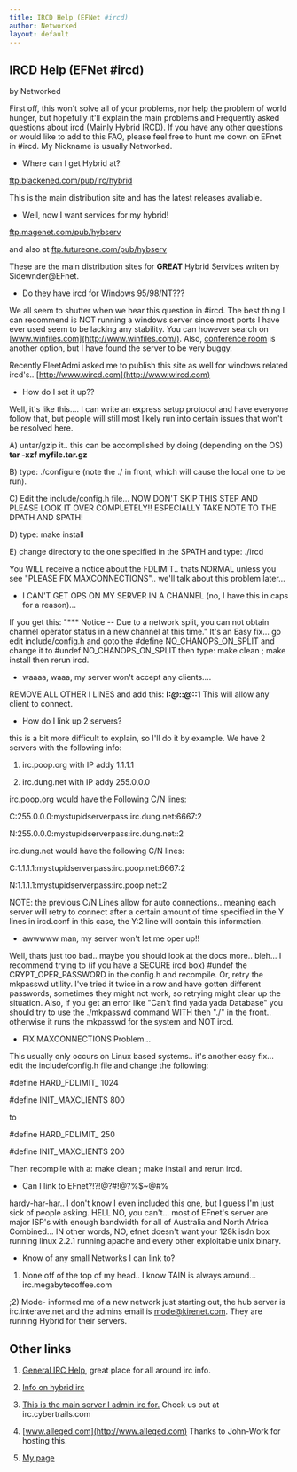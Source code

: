 ```yaml
---
title: IRCD Help (EFNet #ircd)
author: Networked
layout: default
---
```


##  IRCD Help (EFNet #ircd)

by Networked

  

First off, this won't solve all of your problems, nor help the problem of
world hunger, but hopefully it'll explain the main problems and Frequently
asked questions about ircd (Mainly Hybrid IRCD). If you have any other
questions or would like to add to this FAQ, please feel free to hunt me down
on EFnet in #ircd. My Nickname is usually Networked.


  * Where can I get Hybrid at?
  
[ftp.blackened.com/pub/irc/hybrid](ftp://ftp.blackened.com/pub/irc/hybrid)

This is the main distribution site and has the latest releases avaliable.


  * Well, now I want services for my hybrid!
  
[ftp.magenet.com/pub/hybserv](ftp://ftp.magenet.com/pub/hybserv)

and also at
[ftp.futureone.com/pub/hybserv](ftp://ftp.futureone.com/pub/hybserv)

These are the main distribution sites for **GREAT** Hybrid Services writen by
Sidewnder@EFnet.


  * Do they have ircd for Windows 95/98/NT???
  
We all seem to shutter when we hear this question in #ircd. The best thing I
can recommend is NOT running a windows server since most ports I have ever
used seem to be lacking any stability. You can however search on
[www.winfiles.com](http://www.winfiles.com/). Also, [conference
room](http://www.webmaster.com) is another option, but I have found the server
to be very buggy.

Recently FleetAdmi asked me to publish this site as well for windows related
ircd's.. [http://www.wircd.com](http://www.wircd.com)

  * How do I set it up??
  
Well, it's like this.... I can write an express setup protocol and have
everyone follow that, but people will still most likely run into certain
issues that won't be resolved here.

A) untar/gzip it.. this can be accomplished by doing (depending on the OS)
**tar -xzf myfile.tar.gz**

B) type: ./configure (note the ./ in front, which will cause the local one to
be run).

C) Edit the include/config.h file... NOW DON'T SKIP THIS STEP AND PLEASE LOOK
IT OVER COMPLETELY!! ESPECIALLY TAKE NOTE TO THE DPATH AND SPATH!

D) type: make install

E) change directory to the one specified in the SPATH and type: ./ircd

You WILL receive a notice about the FDLIMIT.. thats NORMAL unless you see
"PLEASE FIX MAXCONNECTIONS".. we'll talk about this problem later...


  * I CAN'T GET OPS ON MY SERVER IN A CHANNEL (no, I have this in caps for a reason)...
  
If you get this: "*** Notice -- Due to a network split, you can not obtain
channel operator status in a new channel at this time." It's an Easy fix... go
edit include/config.h and goto the #define NO_CHANOPS_ON_SPLIT and change it
to #undef NO_CHANOPS_ON_SPLIT then type: make clean ; make install then rerun
ircd.


  * waaaa, waaa, my server won't accept any clients....
  
REMOVE ALL OTHER I LINES and add this: **I:*@*::*@*::1** This will allow any
client to connect.


  * How do I link up 2 servers?
  
this is a bit more difficult to explain, so I'll do it by example. We have 2
servers with the following info:

1) irc.poop.org with IP addy 1.1.1.1

2) irc.dung.net with IP addy 255.0.0.0

irc.poop.org would have the Following C/N lines:

C:255.0.0.0:mystupidserverpass:irc.dung.net:6667:2

N:255.0.0.0:mystupidserverpass:irc.dung.net::2

irc.dung.net would have the following C/N lines:

C:1.1.1.1:mystupidserverpass:irc.poop.net:6667:2

N:1.1.1.1:mystupidserverpass:irc.poop.net::2

NOTE: the previous C/N Lines allow for auto connections..
meaning each server will retry to connect after a certain amount of time
specified in the Y lines in ircd.conf in this case, the Y:2 line will contain
this information.


  * awwwww man, my server won't let me oper up!!
  
Well, thats just too bad.. maybe you should look at the docs more.. bleh... I
recommend trying to (if you have a SECURE ircd box) #undef the
CRYPT_OPER_PASSWORD in the config.h and recompile. Or, retry the mkpasswd
utility. I've tried it twice in a row and have gotten different passwords,
sometimes they might not work, so retrying might clear up the situation. Also,
if you get an error like "Can't find yada yada Database" you should try to use
the ./mkpasswd command WITH theh "./" in the front.. otherwise it runs the
mkpasswd for the system and NOT ircd.

  * FIX MAXCONNECTIONS Problem...
  
This usually only occurs on Linux based systems.. it's another easy fix...
edit the include/config.h file and change the following:

#define HARD_FDLIMIT_ 1024

#define INIT_MAXCLIENTS 800

to

#define HARD_FDLIMIT_ 250

#define INIT_MAXCLIENTS 200

Then recompile with a: make clean ; make install and rerun ircd.

  * Can I link to EFnet?!?!@?#!@?%$~@#%
  
hardy-har-har.. I don't know I even included this one, but I guess I'm just
sick of people asking. HELL NO, you can't... most of EFnet's server are major
ISP's with enough bandwidth for all of Australia and North Africa Combined...
IN other words, NO, efnet doesn't want your 128k isdn box running linux 2.2.1
running apache and every other exploitable unix binary.

  * Know of any small Networks I can link to?
  
1) None off of the top of my head.. I know TAIN is always around...
irc.megabytecoffee.com

;2) Mode- informed me of a new network just starting out,
the hub server is irc.interave.net and the admins email is
[mode@kirenet.com](mailto:mode@kirenet.com). They are running Hybrid for their
servers.

##  Other links

1) [General IRC Help](http://www.irchelp.org), great place for all around irc
info.

2) [Info on hybrid irc](http://info.hybrid.net)

3) [This is the main server I admin irc for.](http://www.cybertrails.com)
Check us out at irc.cybertrails.com

4) [www.alleged.com](http://www.alleged.com) Thanks to John-Work for hosting
this.

5) [My page](http://users.nni.com/techno)

